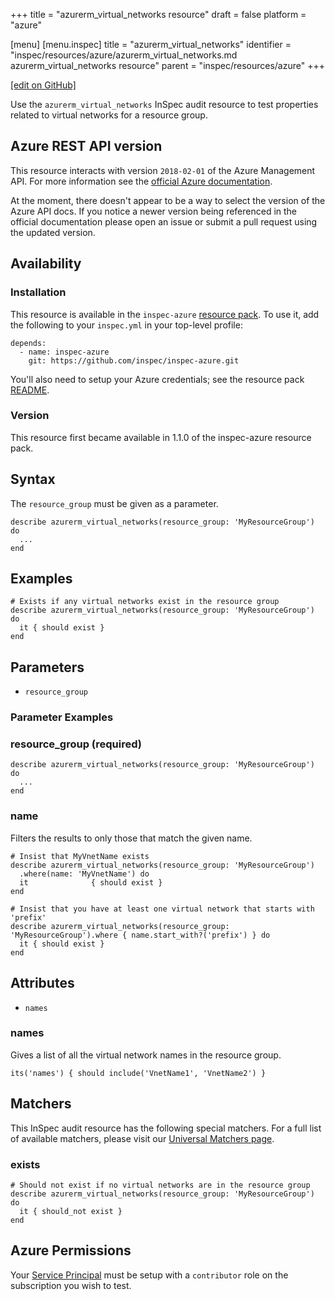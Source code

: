 +++
title = "azurerm_virtual_networks resource"
draft = false
platform = "azure"

[menu]
  [menu.inspec]
    title = "azurerm_virtual_networks"
    identifier = "inspec/resources/azure/azurerm_virtual_networks.md azurerm_virtual_networks resource"
    parent = "inspec/resources/azure"
+++

[\[edit on GitHub\]](https://github.com/inspec/inspec/blob/master/docs-chef-io/content/inspec/resources/azurerm_virtual_networks.md)

Use the `azurerm_virtual_networks` InSpec audit resource to test properties related to
virtual networks for a resource group.

## Azure REST API version

This resource interacts with version `2018-02-01` of the Azure
Management API. For more information see the [official Azure documentation](https://docs.microsoft.com/en-us/rest/api/virtualnetwork/virtualnetworks/list).

At the moment, there doesn't appear to be a way to select the version of the
Azure API docs. If you notice a newer version being referenced in the official
documentation please open an issue or submit a pull request using the updated
version.

## Availability

### Installation

This resource is available in the `inspec-azure` [resource
pack](/inspec/glossary/#resource-pack). To use it, add the
following to your `inspec.yml` in your top-level profile:

    depends:
      - name: inspec-azure
        git: https://github.com/inspec/inspec-azure.git

You'll also need to setup your Azure credentials; see the resource pack
[README](https://github.com/inspec/inspec-azure#inspec-for-azure).

### Version

This resource first became available in 1.1.0 of the inspec-azure resource pack.

## Syntax

The `resource_group` must be given as a parameter.

    describe azurerm_virtual_networks(resource_group: 'MyResourceGroup') do
      ...
    end

## Examples

    # Exists if any virtual networks exist in the resource group
    describe azurerm_virtual_networks(resource_group: 'MyResourceGroup') do
      it { should exist }
    end

## Parameters

- `resource_group`

### Parameter Examples

### resource_group (required)

    describe azurerm_virtual_networks(resource_group: 'MyResourceGroup') do
      ...
    end

### name

Filters the results to only those that match the given name.

    # Insist that MyVnetName exists
    describe azurerm_virtual_networks(resource_group: 'MyResourceGroup')
      .where(name: 'MyVnetName') do
      it              { should exist }
    end

    # Insist that you have at least one virtual network that starts with 'prefix'
    describe azurerm_virtual_networks(resource_group: 'MyResourceGroup').where { name.start_with?('prefix') } do
      it { should exist }
    end

## Attributes

- `names`

### names

Gives a list of all the virtual network names in the resource group.

    its('names') { should include('VnetName1', 'VnetName2') }

## Matchers

This InSpec audit resource has the following special matchers. For a full list of
available matchers, please visit our [Universal Matchers
page](/inspec/matchers/).

### exists

    # Should not exist if no virtual networks are in the resource group
    describe azurerm_virtual_networks(resource_group: 'MyResourceGroup') do
      it { should_not exist }
    end

## Azure Permissions

Your [Service
Principal](https://docs.microsoft.com/en-us/azure/azure-resource-manager/resource-group-create-service-principal-portal)
must be setup with a `contributor` role on the subscription you wish to test.
